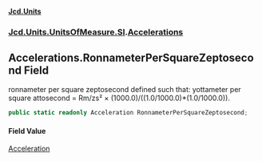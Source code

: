 #### [Jcd.Units](index.md 'index')
### [Jcd.Units.UnitsOfMeasure.SI](Jcd.Units.UnitsOfMeasure.SI.md 'Jcd.Units.UnitsOfMeasure.SI').[Accelerations](Accelerations.md 'Jcd.Units.UnitsOfMeasure.SI.Accelerations')

## Accelerations.RonnameterPerSquareZeptosecond Field

ronnameter per square zeptosecond defined such that: yottameter per square attosecond = Rm/zs² × (1000.0)/((1.0/1000.0)*(1.0/1000.0)).

```csharp
public static readonly Acceleration RonnameterPerSquareZeptosecond;
```

#### Field Value
[Acceleration](Acceleration.md 'Jcd.Units.UnitTypes.Acceleration')